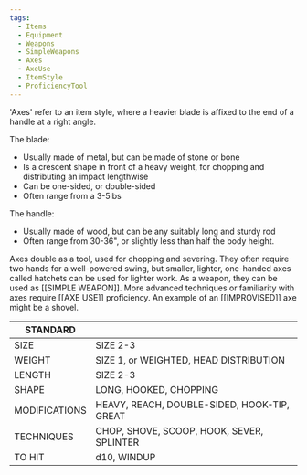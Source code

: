 ```yaml
---
tags:
  - Items
  - Equipment
  - Weapons
  - SimpleWeapons
  - Axes
  - AxeUse
  - ItemStyle
  - ProficiencyTool
---
```

'Axes' refer to an item style, where a heavier blade is affixed to the end of a handle at a right angle.

The blade:
- Usually made of metal, but can be made of stone or bone
- Is a crescent shape in front of a heavy weight, for chopping and distributing an impact lengthwise
- Can be one-sided, or double-sided
- Often range from a 3-5lbs

The handle:
- Usually made of wood, but can be any suitably long and sturdy rod
- Often range from 30-36", or slightly less than half the body height.

Axes double as a tool, used for chopping and severing.
They often require two hands for a well-powered swing, but smaller, lighter, one-handed axes called hatchets can be used for lighter work.
As a weapon, they can be used as [[SIMPLE WEAPON]].
More advanced techniques or familiarity with axes require [[AXE USE]] proficiency.
An example of an [[IMPROVISED]] axe might be a shovel.

| STANDARD      |                                             |
| ------------- | ------------------------------------------- |
| SIZE          | SIZE 2-3                                    |
| WEIGHT        | SIZE 1, or WEIGHTED, HEAD DISTRIBUTION      |
| LENGTH        | SIZE 2-3                                    |
| SHAPE         | LONG, HOOKED, CHOPPING                      |
| MODIFICATIONS | HEAVY, REACH, DOUBLE-SIDED, HOOK-TIP, GREAT |
| TECHNIQUES    | CHOP, SHOVE, SCOOP, HOOK, SEVER, SPLINTER   |
| TO HIT        | d10, WINDUP                                 |
